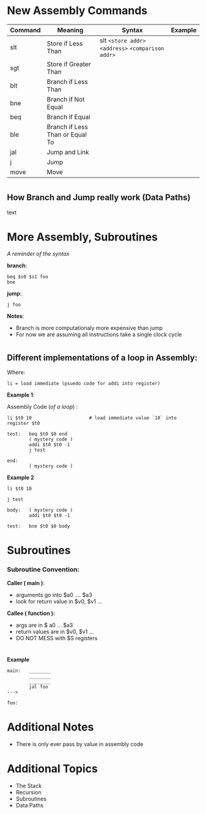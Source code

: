 # New Assembly Commands

| Command | Meaning                          | Syntax | Example |
|---------|----------------------------------|-----------------|------|
| slt     | Store if Less Than               |   slt `<store addr>` `<address>` `<comparison addr>`   |
| sgt     | Store if Greater Than            |        |
| blt     | Branch if Less Than              |        |
| bne     | Branch if Not Equal              |        |
| beq     | Branch if Equal                  |        |
| ble     | Branch if Less Than or Equal To  |        |
| jal     | Jump and Link                    |        |
| j       | Jump                             |        |
| move    | Move                             |        |

#

## How Branch and Jump really work (Data Paths)

text

# More Assembly, Subroutines

*A reminder of the syntax*

**branch**:

    beq $s0 $s1 foo
    bne

**jump**:

    j foo

**Notes**:
* Branch is more computationaly more expensive than jump
* For now we are assuming all instructions take a single clock cycle

#

## Different implementations of a loop in Assembly:

Where:
    
    li = load immediate (psuedo code for addi into register) 

**Example 1**:

Assembly Code (*of a loop*) :

    li $t0 10                     # load immediate value `10` into register $t0

    test:   beq $t0 $0 end
            ( mystery code )
            addi $t0 $t0 -1
            j test

    end: 
            ( mystery code )

**Example 2**

    li $t0 10

    j test

    body:   ( mystery code )
            addi $t0 $t0 -1
    
    test:   bne $t0 $0 body


#

# Subroutines

### **Subroutine Convention**:

**Caller ( main )**:

* arguments go into $a0 .... $a3
* look for return value in $v0, $v1 ...

**Callee ( function ):**

* args are in $ a0 ... $a3
* return values are in $v0, $v1 ...
* DO NOT MESS with $S registers


# 

**Example**

    main:   ________
            ________
            ________
            jal foo
    --->

    foo: 





# Additional Notes
* There is only ever pass by value in assembly code

# Additional Topics
* The Stack
* Recursion
* Subroutines
* Data Paths 